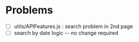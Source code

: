 # Problems

-[ ] utils/APIFeatures.js : search problem in 2nd page
-[ ] search by date logic -- no change required
